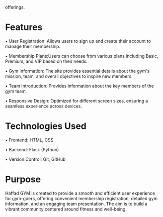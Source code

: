  offerings.

# Features
   • User Registration: Allows users to sign up and create their account to manage their membership.
   
   • Membership Plans:Users can choose from various plans including Basic, Premium, and VIP based on their needs.
   
   • Gym Information: The site provides essential details about the gym's mission, team, and overall objectives to
     inspire new members.
     
   • Team Introduction: Provides information about the key members of the gym team.
   
   • Responsive Design: Optimized for different screen sizes, ensuring a seamless experience across devices.

# Technologies Used
   • Frontend: HTML, CSS
   
   • Backend: Flask (Python)
   
   • Version Control: Git, GitHub
 #  Purpose
Haffad GYM is created to provide a smooth and efficient user experience for gym-goers, offering convenient membership registration, detailed gym information, and an engaging team presentation. The aim is to build a vibrant community centered around fitness and well-being.

